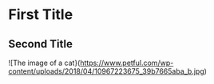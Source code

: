 # First Title
## Second Title

![The image of a cat}(https://www.petful.com/wp-content/uploads/2018/04/10967223675_39b7665aba_b.jpg)

